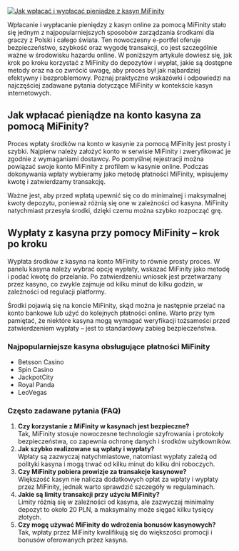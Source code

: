 [![Jak wpłacać i wypłacać pieniądze z kasyn MiFinity](https://123-caf.pages.dev/gitsignup.png)](https://vrmoo.ru/Bt82HjjY)

<p>Wpłacanie i wypłacanie pieniędzy z kasyn online za pomocą MiFinity stało się jednym z najpopularniejszych sposobów zarządzania środkami dla graczy z Polski i całego świata. Ten nowoczesny e-portfel oferuje bezpieczeństwo, szybkość oraz wygodę transakcji, co jest szczególnie ważne w środowisku hazardu online. W poniższym artykule dowiesz się, jak krok po kroku korzystać z MiFinity do depozytów i wypłat, jakie są dostępne metody oraz na co zwrócić uwagę, aby proces był jak najbardziej efektywny i bezproblemowy. Poznaj praktyczne wskazówki i odpowiedzi na najczęściej zadawane pytania dotyczące MiFinity w kontekście kasyn internetowych.</p>  <h2>Jak wpłacać pieniądze na konto kasyna za pomocą MiFinity?</h2> <p>Proces wpłaty środków na konto w kasynie za pomocą MiFinity jest prosty i szybki. Najpierw należy założyć konto w serwisie MiFinity i zweryfikować je zgodnie z wymaganiami dostawcy. Po pomyślnej rejestracji można powiązać swoje konto MiFinity z profilem w kasynie online. Podczas dokonywania wpłaty wybieramy jako metodę płatności MiFinity, wpisujemy kwotę i zatwierdzamy transakcję.</p> <p>Ważne jest, aby przed wpłatą upewnić się co do minimalnej i maksymalnej kwoty depozytu, ponieważ różnią się one w zależności od kasyna. MiFinity natychmiast przesyła środki, dzięki czemu można szybko rozpocząć grę.</p>  <h2>Wypłaty z kasyna przy pomocy MiFinity – krok po kroku</h2> <p>Wypłata środków z kasyna na konto MiFinity to równie prosty proces. W panelu kasyna należy wybrać opcję wypłaty, wskazać MiFinity jako metodę i podać kwotę do przelania. Po zatwierdzeniu wniosek jest przetwarzany przez kasyno, co zwykle zajmuje od kilku minut do kilku godzin, w zależności od regulacji platformy.</p> <p>Środki pojawią się na koncie MiFinity, skąd można je następnie przelać na konto bankowe lub użyć do kolejnych płatności online. Warto przy tym pamiętać, że niektóre kasyna mogą wymagać weryfikacji tożsamości przed zatwierdzeniem wypłaty – jest to standardowy zabieg bezpieczeństwa.</p>  <h3>Najpopularniejsze kasyna obsługujące płatności MiFinity</h3> <ul>   <li>Betsson Casino</li>   <li>Spin Casino</li>   <li>JackpotCity</li>   <li>Royal Panda</li>   <li>LeoVegas</li> </ul>  <h3>Często zadawane pytania (FAQ)</h3> <ol>   <li><strong>Czy korzystanie z MiFinity w kasynach jest bezpieczne?</strong><br>Tak, MiFinity stosuje nowoczesne technologie szyfrowania i protokoły bezpieczeństwa, co zapewnia ochronę danych i środków użytkowników.</li>   <li><strong>Jak szybko realizowane są wpłaty i wypłaty?</strong><br>Wpłaty są zazwyczaj natychmiastowe, natomiast wypłaty zależą od polityki kasyna i mogą trwać od kilku minut do kilku dni roboczych.</li>   <li><strong>Czy MiFinity pobiera prowizje za transakcje kasynowe?</strong><br>Większość kasyn nie nalicza dodatkowych opłat za wpłaty i wypłaty przez MiFinity, jednak warto sprawdzić szczegóły w regulaminach.</li>   <li><strong>Jakie są limity transakcji przy użyciu MiFinity?</strong><br>Limity różnią się w zależności od kasyna, ale zazwyczaj minimalny depozyt to około 20 PLN, a maksymalny może sięgać kilku tysięcy złotych.</li>   <li><strong>Czy mogę używać MiFinity do wdrożenia bonusów kasynowych?</strong><br>Tak, wpłaty przez MiFinity kwalifikują się do większości promocji i bonusów oferowanych przez kasyna.</li> </ol>